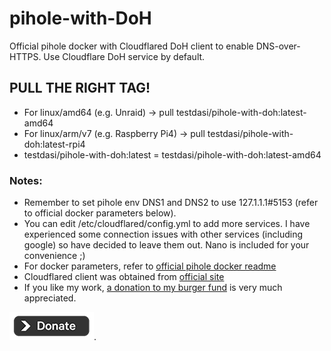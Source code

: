 # pihole-with-DoH
Official pihole docker with Cloudflared DoH client to enable DNS-over-HTTPS. Use Cloudflare DoH service by default.

## PULL THE RIGHT TAG!
* For linux/amd64 (e.g. Unraid) -> pull testdasi/pihole-with-doh:latest-amd64
* For linux/arm/v7 (e.g. Raspberry Pi4) -> pull testdasi/pihole-with-doh:latest-rpi4 
* testdasi/pihole-with-doh:latest = testdasi/pihole-with-doh:latest-amd64

### Notes:
* Remember to set pihole env DNS1 and DNS2 to use 127.1.1.1#5153 (refer to official docker parameters below).
* You can edit /etc/cloudflared/config.yml to add more services. I have experienced some connection issues with other services (including google) so have decided to leave them out. Nano is included for your convenience ;)
* For docker parameters, refer to [official pihole docker readme](https://github.com/pi-hole/pi-hole)
* Cloudflared client was obtained from [official site](https://developers.cloudflare.com/argo-tunnel/downloads)
* If you like my work, [a donation to my burger fund](https://paypal.me/mersenne) is very much appreciated.

[![Donate](https://raw.githubusercontent.com/testdasi/testdasi-unraid-repo/master/donate-button-small.png)](https://paypal.me/mersenne). 


